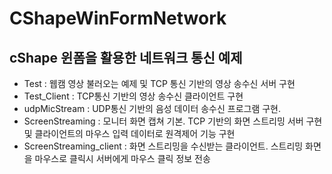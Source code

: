 # CShapeWinFormNetwork
## cShape 윈폼을 활용한 네트워크 통신 예제

- Test : 웹캠 영상 불러오는 예제 및 TCP 통신 기반의 영상 송수신 서버 구현
- Test_Client : TCP통신 기반의 영상 송수신 클라이언트 구현
- udpMicStream : UDP통신 기반의 음성 데이터 송수신 프로그램 구현.
- ScreenStreaming : 모니터 화면 캡쳐 기본. TCP 기반의 화면 스트리밍 서버 구현 및 클라이언트의 마우스 입력 데이터로 원격제어 기능 구현 
- ScreenStreaming_client : 화면 스트리밍을 수신받는 클라이언트. 스트리밍 화면을 마우스로 클릭시 서버에게 마우스 클릭 정보 전송



